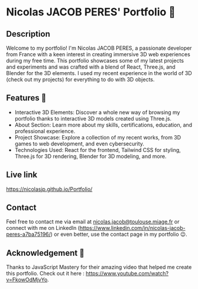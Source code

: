 # Nicolas JACOB PERES' Portfolio 👋

## Description 
Welcome to my portfolio! I'm Nicolas JACOB PERES, a passionate developer from France with a keen interest in creating immersive 3D web experiences during my free time. This portfolio showcases some of my latest projects and experiments and was crafted with a blend of React, Three.js, and Blender for the 3D elements. I used my recent experience in the world of 3D (check out my projects) for everything to do with 3D objects. 

## Features 👀
- Interactive 3D Elements: Discover a whole new way of browsing my portfolio thanks to interactive 3D models created using Three.js.
- About Section: Learn more about my skills, certifications, education, and professional experience.
- Project Showcase: Explore a collection of my recent works, from 3D games to web development, and even cybersecurity.
- Technologies Used: React for the frontend, Tailwind CSS for styling, Three.js for 3D rendering, Blender for 3D modeling, and more.

## Live link
https://nicolasjp.github.io/Portfolio/

## Contact 
Feel free to contact me via email at nicolas.jacob@toulouse.miage.fr or connect with me on LinkedIn (https://www.linkedin.com/in/nicolas-jacob-peres-a7ba75196/) or even better, use the contact page in my portfolio 😉.

## Acknowledgement 🤝
Thanks to JavaScript Mastery for their amazing video that helped me create this portfolio. Check out it here : https://www.youtube.com/watch?v=FkowOdMjvYo. 